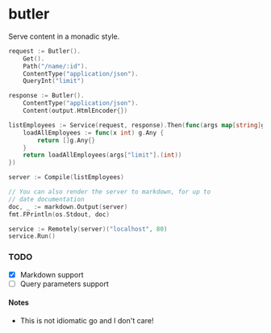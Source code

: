 butler
======

Serve content in a monadic style.

```go
request := Butler().
    Get().
    Path("/name/:id").
    ContentType("application/json").
    QueryInt("limit")

response := Butler().
    ContentType("application/json").
    Content(output.HtmlEncoder{})

listEmployees := Service(request, response).Then(func(args map[string]g.Any) g.Any {
    loadAllEmployees := func(x int) g.Any {
        return []g.Any{}
    }
    return loadAllEmployees(args["limit"].(int))
})

server := Compile(listEmployees)

// You can also render the server to markdown, for up to
// date documentation
doc, _ := markdown.Output(server)
fmt.FPrintln(os.Stdout, doc)

service := Remotely(server)("localhost", 80)
service.Run()
```

### TODO

- [x] Markdown support
- [ ] Query parameters support

#### Notes

- This is not idiomatic go and I don't care!
